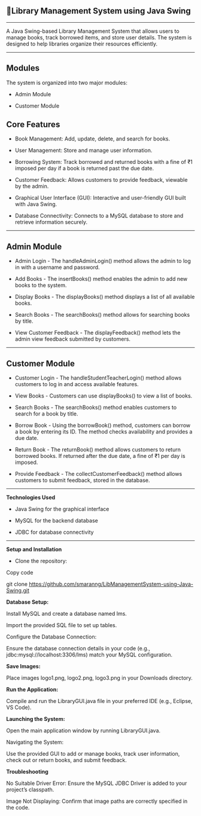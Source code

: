 

## 🏦Library Management System using Java Swing
---

A Java Swing-based Library Management System that allows users to manage books, track borrowed items, and store user details. The system is designed to help libraries organize their resources efficiently.

---

**Modules**
---

The system is organized into two major modules:

- Admin Module


- Customer Module


**Core Features**
---

- Book Management: Add, update, delete, and search for books.


- User Management: Store and manage user information.


- Borrowing System: Track borrowed and returned books with a fine of ₹1 imposed per day if a book is returned past the due date.


- Customer Feedback: Allows customers to provide feedback, viewable by the admin.


- Graphical User Interface (GUI): Interactive and user-friendly GUI built with Java Swing.


- Database Connectivity: Connects to a MySQL database to store and retrieve information securely.

---


**Admin Module**
---

- Admin Login - The handleAdminLogin() method allows the admin to log in with a username and password.


- Add Books - The insertBooks() method enables the admin to add new books to the system.


- Display Books - The displayBooks() method displays a list of all available books.


- Search Books - The searchBooks() method allows for searching books by title.


- View Customer Feedback - The displayFeedback() method lets the admin view feedback submitted by customers.

---

**Customer Module**
---

- Customer Login - The handleStudentTeacherLogin() method allows customers to log in and access available features.


- View Books - Customers can use displayBooks() to view a list of books.


- Search Books - The searchBooks() method enables customers to search for a book by title.


- Borrow Book - Using the borrowBook() method, customers can borrow a book by entering its ID. The method checks availability and provides a due date.


- Return Book - The returnBook() method allows customers to return borrowed books. If returned after the due date, a fine of ₹1 per day is imposed.


- Provide Feedback - The collectCustomerFeedback() method allows customers to submit feedback, stored in the database.

---

**Technologies Used**

- Java Swing for the graphical interface


- MySQL for the backend database


- JDBC for database connectivity

---

**Setup and Installation**


- Clone the repository:

Copy code


git clone https://github.com/smaranng/LibManagementSystem-using-Java-Swing.git


**Database Setup:**

Install MySQL and create a database named lms.


Import the provided SQL file to set up tables.


Configure the Database Connection:

Ensure the database connection details in your code (e.g., jdbc:mysql://localhost:3306/lms) match your MySQL configuration.


**Save Images:**

Place images logo1.png, logo2.png, logo3.png in your Downloads directory.


**Run the Application:**

Compile and run the LibraryGUI.java file in your preferred IDE (e.g., Eclipse, VS Code).


**Launching the System:**


Open the main application window by running LibraryGUI.java.


Navigating the System:


Use the provided GUI to add or manage books, track user information, check out or return books, and submit feedback.


**Troubleshooting**


No Suitable Driver Error: Ensure the MySQL JDBC Driver is added to your project’s classpath.


Image Not Displaying: Confirm that image paths are correctly specified in the code.






